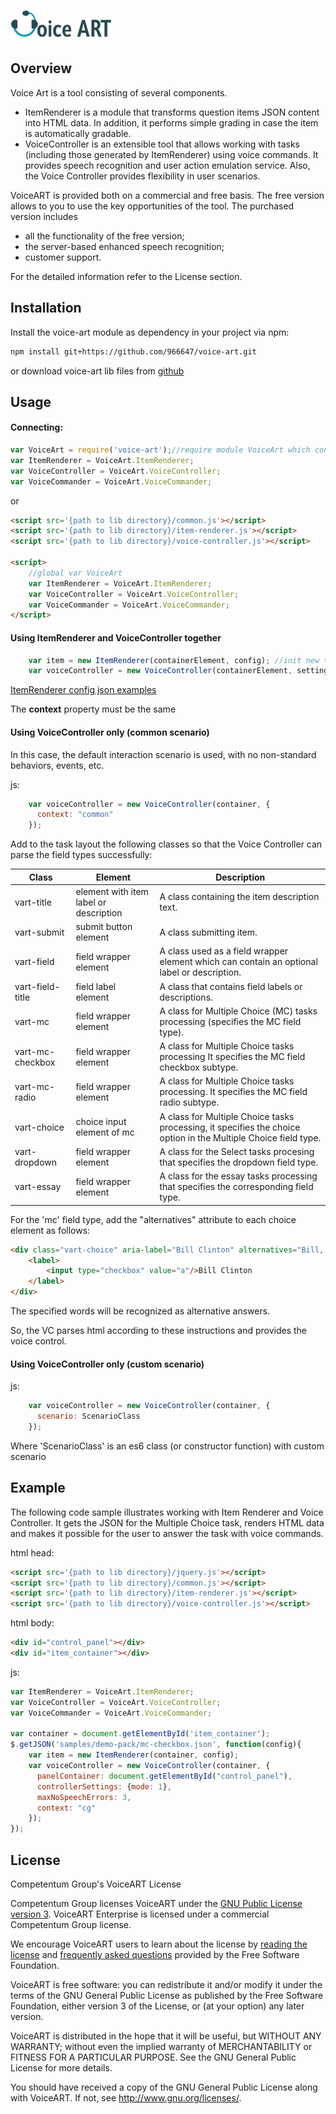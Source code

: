 [![VoiceArt](voice-art.png)](https://github.com/966647/voice-art)

Overview
-------
 Voice Art is a tool consisting of several components.
 
 - ItemRenderer is a module that transforms question items JSON content into HTML data. In addition, it performs simple grading in case the item is automatically gradable.
 - VoiceController is an extensible tool that allows working with tasks (including those generated by ItemRenderer) using voice commands. It provides speech recognition and user action emulation service. Also, the Voice Controller provides flexibility in user scenarios.

VoiceART is provided both on a commercial and free basis. 
The free version allows to you to use the key opportunities of the tool. The purchased version includes

 - all the functionality of the free version;
 - the server-based enhanced speech recognition;
 - customer support.
 
 For the detailed information refer to the License section.

Installation
-------
Install the voice-art module as dependency in your project via npm:
```sh
npm install git+https://github.com/966647/voice-art.git
```
or download voice-art lib files from [github](https://github.com/966647/voice-art)

Usage
-------
####  Connecting:

```javascript
var VoiceArt = require('voice-art');//require module VoiceArt which contain the needed components
var ItemRenderer = VoiceArt.ItemRenderer;
var VoiceController = VoiceArt.VoiceController;
var VoiceCommander = VoiceArt.VoiceCommander;
```
or
```html
<script src='{path to lib directory}/common.js'></script>
<script src='{path to lib directory}/item-renderer.js'></script>
<script src='{path to lib directory}/voice-controller.js'></script>

<script>
    //global var VoiceArt
    var ItemRenderer = VoiceArt.ItemRenderer;
    var VoiceController = VoiceArt.VoiceController;
    var VoiceCommander = VoiceArt.VoiceCommander;
</script>
```


#### Using ItemRenderer and VoiceController together

```javascript
    var item = new ItemRenderer(containerElement, config); //init new task item according to the configuration
    var voiceController = new VoiceController(containerElement, settings); //init VoiceController which parse item html and create voice controller for it
```
[ItemRenderer config json examples](https://github.com/competentum/voice-art/tree/master/src/static/samples)

The **context** property must be the same

####  Using VoiceController only (common scenario)

In this case, the default interaction scenario is used, with no non-standard behaviors, events, etc.

js:
```javascript
    var voiceController = new VoiceController(container, {
      context: "common"
    });
```
Add to the task layout the following classes so that the Voice Controller can parse the field types successfully:

Class | Element | Description
--- | --- | ---
vart-title | element with item label or description | A class containing the item description text.
vart-submit | submit button element | A class submitting item.
vart-field | field wrapper element | A class used as a field wrapper element which can contain an optional label or description.
vart-field-title | field label element | A class that contains field labels or descriptions.
vart-mc | field wrapper element | A class for Multiple Choice (MC) tasks processing (specifies the MC field type).
vart-mc-checkbox | field wrapper element | A class for Multiple Choice tasks processing It specifies the MC field checkbox subtype.
vart-mc-radio | field wrapper element | A class for Multiple Choice tasks processing. It specifies the MC field radio subtype.
vart-choice | choice input element of mc | A class for Multiple Choice tasks processing, it specifies the choice option in the Multiple Choice field type.
vart-dropdown | field wrapper element | A class for the Select tasks procesing that specifies the dropdown field type.
vart-essay | field wrapper element | A class for the essay tasks processing that specifies the corresponding field type.

For the 'mc' field type, add the "alternatives" attribute to each choice element as follows:
```html
<div class="vart-choice" aria-label="Bill Clinton" alternatives="Bill, Clinton">
    <label>
        <input type="checkbox" value="a"/>Bill Clinton
    </label>
</div>
```
The specified words will be recognized as alternative answers.

So, the VC parses html according to these instructions and provides the voice control.

#### Using VoiceController only (custom scenario)

js:
```javascript
    var voiceController = new VoiceController(container, {
      scenario: ScenarioClass
    });
```
Where 'ScenarioClass' is an es6 class (or constructor function) with custom scenario

Example
-------
The following code sample illustrates working with Item Renderer and Voice Controller. It gets the JSON for the Multiple Choice task, renders HTML data and makes it possible for the user to answer the task with voice commands.

html head:
```html
<script src='{path to lib directory}/jquery.js'></script>
<script src='{path to lib directory}/common.js'></script>
<script src='{path to lib directory}/item-renderer.js'></script>
<script src='{path to lib directory}/voice-controller.js'></script>
```
html body:
```html
<div id="control_panel"></div>
<div id="item_container"></div>
```
js:
```javascript
var ItemRenderer = VoiceArt.ItemRenderer;
var VoiceController = VoiceArt.VoiceController;
var VoiceCommander = VoiceArt.VoiceCommander;

var container = document.getElementById('item_container');
$.getJSON('samples/demo-pack/mc-checkbox.json', function(config){
    var item = new ItemRenderer(container, config);
    var voiceController = new VoiceController(container, {
      panelContainer: document.getElementById("control_panel"),
      controllerSettings: {mode: 1},
      maxNoSpeechErrors: 3,
      context: "cg"
    });
});

```



License
-------

Competentum Group's VoiceART License

Competentum Group licenses VoiceART under the [GNU Public License version 3](https://www.gnu.org/licenses/gpl-3.0.html). VoiceART Enterprise is licensed under a commercial 
Competentum Group license.

We encourage VoiceART users to learn about the license by [reading the license](https://www.gnu.org/licenses/gpl-3.0.html) and [frequently asked questions](https://www.gnu.org/licenses/gpl-faq.html) provided by the Free Software Foundation.

VoiceART is free software: you can redistribute it and/or modify
 it under the terms of the GNU General Public License as published by
 the Free Software Foundation, either version 3 of the License, or
 (at your option) any later version.

 VoiceART is distributed in the hope that it will be useful,
 but WITHOUT ANY WARRANTY; without even the implied warranty of
 MERCHANTABILITY or FITNESS FOR A PARTICULAR PURPOSE.  See the
 GNU General Public License for more details.

 You should have received a copy of the GNU General Public License
 along with VoiceART.  If not, see <http://www.gnu.org/licenses/>.